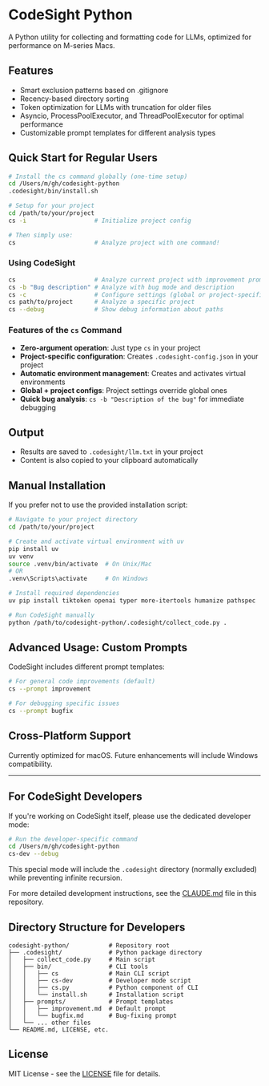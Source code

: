 # CodeSight Python

A Python utility for collecting and formatting code for LLMs, optimized for performance on M-series Macs.

## Features

- Smart exclusion patterns based on .gitignore
- Recency-based directory sorting
- Token optimization for LLMs with truncation for older files
- Asyncio, ProcessPoolExecutor, and ThreadPoolExecutor for optimal performance
- Customizable prompt templates for different analysis types

## Quick Start for Regular Users

```bash
# Install the cs command globally (one-time setup)
cd /Users/m/gh/codesight-python
.codesight/bin/install.sh

# Setup for your project
cd /path/to/your/project
cs -i                   # Initialize project config

# Then simply use:
cs                      # Analyze project with one command!
```

### Using CodeSight

```bash
cs                      # Analyze current project with improvement prompt
cs -b "Bug description" # Analyze with bug mode and description
cs -c                   # Configure settings (global or project-specific)
cs path/to/project      # Analyze a specific project
cs --debug              # Show debug information about paths
```

### Features of the `cs` Command

- **Zero-argument operation**: Just type `cs` in your project
- **Project-specific configuration**: Creates `.codesight-config.json` in your project
- **Automatic environment management**: Creates and activates virtual environments
- **Global + project configs**: Project settings override global ones
- **Quick bug analysis**: `cs -b "Description of the bug"` for immediate debugging

## Output

- Results are saved to `.codesight/llm.txt` in your project
- Content is also copied to your clipboard automatically

## Manual Installation

If you prefer not to use the provided installation script:

```bash
# Navigate to your project directory
cd /path/to/your/project

# Create and activate virtual environment with uv
pip install uv
uv venv
source .venv/bin/activate  # On Unix/Mac
# OR 
.venv\Scripts\activate     # On Windows

# Install required dependencies
uv pip install tiktoken openai typer more-itertools humanize pathspec

# Run CodeSight manually
python /path/to/codesight-python/.codesight/collect_code.py .
```

## Advanced Usage: Custom Prompts

CodeSight includes different prompt templates:

```bash
# For general code improvements (default)
cs --prompt improvement

# For debugging specific issues
cs --prompt bugfix
```

## Cross-Platform Support

Currently optimized for macOS. Future enhancements will include Windows compatibility.

---

## For CodeSight Developers

If you're working on CodeSight itself, please use the dedicated developer mode:

```bash
# Run the developer-specific command
cd /Users/m/gh/codesight-python
cs-dev --debug
```

This special mode will include the `.codesight` directory (normally excluded) while preventing infinite recursion.

For more detailed development instructions, see the [CLAUDE.md](CLAUDE.md) file in this repository.

## Directory Structure for Developers

```
codesight-python/           # Repository root
├── .codesight/             # Python package directory
│   ├── collect_code.py     # Main script
│   ├── bin/                # CLI tools
│   │   ├── cs              # Main CLI script
│   │   ├── cs-dev          # Developer mode script
│   │   ├── cs.py           # Python component of CLI
│   │   └── install.sh      # Installation script
│   ├── prompts/            # Prompt templates
│   │   ├── improvement.md  # Default prompt
│   │   └── bugfix.md       # Bug-fixing prompt
│   └── ... other files
└── README.md, LICENSE, etc.
```

## License

MIT License - see the [LICENSE](LICENSE) file for details.